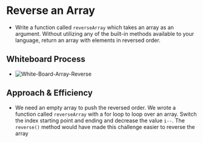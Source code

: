 # Reverse an Array

 - Write a function called `reverseArray` which takes an array as an argument. Without utilizing any of the built-in methods available to your language, return an array with elements in reversed order.

## Whiteboard Process

 - ![White-Board-Array-Reverse](./array-reverse/array-reverse.png)

## Approach & Efficiency

  -  We need an empty array to push the reversed order. We wrote a function called `reverseArray` with a for loop to loop over an array.  Switch the index starting point and ending and decrease the value `i--`. The `reverse()` method would have made this challenge easier to reverse the array

